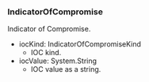### IndicatorOfCompromise
Indicator of Compromise.

- iocKind: IndicatorOfCompromiseKind
  - IOC kind.
- iocValue: System.String
  - IOC value as a string.
